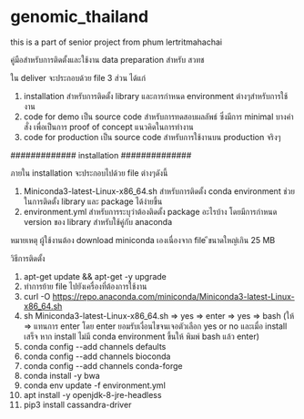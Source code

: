 # genomic_thailand
this is a part of senior project from phum lertritmahachai

คู่มือสำหรับการติดตั้งและใช้งาน data preparation สำหรับ สวทช

ใน deliver จะประกอบด้วย file 3 ส่วน ได้แก่

1) installation สำหรับการติดตั้ง library และการกำหนด environment ต่างๆสำหรับการใช้งาน
2) code for demo เป็น source code สำหรับการทดสอบผลลัพธ์ ซึ่งมีการ minimal บางคำสั่ง เพื่อเป็นการ proof of concept แนวคิดในการทำงาน
3) code for production เป็น source code สำหรับการใช้งานบน production จริงๆ

############# installation ##############

ภายใน installation จะประกอบไปด้วย file ต่างๆดังนี้
1) Miniconda3-latest-Linux-x86_64.sh	สำหรับการติดตั้ง conda environment ช่วยในการติดตั้ง library และ package ได้ง่ายขึ้น
2) environment.yml			สำหรับการระบุว่าต้องติดตั้ง package อะไรบ้าง โดยมีการกำหนด version ของ library สำหรับใช้คู่กับ anaconda

หมายเหตุ ผู้ใช้งานต้อง download miniconda เองเนื่องจาก file ีขนาดใหญ่เกิน 25 MB

วิธีการติดตั้ง
1) apt-get update && apt-get -y upgrade
2) ทำการย้าย file ไปยังเครื่องที่ต้องการใช้งาน
3) curl -O https://repo.anaconda.com/miniconda/Miniconda3-latest-Linux-x86_64.sh
4) sh Miniconda3-latest-Linux-x86_64.sh => yes => enter => yes => bash (ให้ => แทนการ enter โดย enter ยอมรับเงื่อนไขจนเจอตัวเลือก yes or no และเมื่อ install เสร็จ หาก install ไม่มี conda environment ขึ้นให้ พิมพ์ bash แล้ว enter)
5) conda config --add channels defaults
6) conda config --add channels bioconda
7) conda config --add channels conda-forge
8) conda install -y bwa
9) conda env update -f environment.yml
10) apt install -y openjdk-8-jre-headless 
11) pip3 install cassandra-driver
